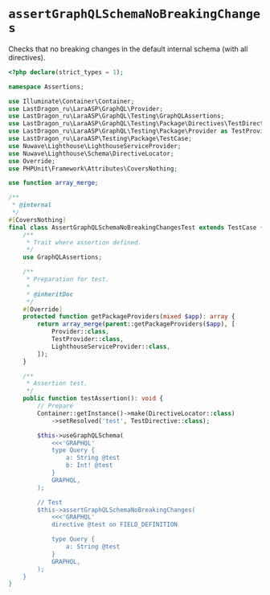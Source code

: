 # `assertGraphQLSchemaNoBreakingChanges`

Checks that no breaking changes in the default internal schema (with all directives).

[include:example]: ./AssertGraphQLSchemaNoBreakingChangesTest.php
[//]: # (start: 706279a16f059e26ab824a9fc038dcf9dc88c9d7e8e0a505cbbdd7f643cb1fa9)
[//]: # (warning: Generated automatically. Do not edit.)

```php
<?php declare(strict_types = 1);

namespace Assertions;

use Illuminate\Container\Container;
use LastDragon_ru\LaraASP\GraphQL\Provider;
use LastDragon_ru\LaraASP\GraphQL\Testing\GraphQLAssertions;
use LastDragon_ru\LaraASP\GraphQL\Testing\Package\Directives\TestDirective;
use LastDragon_ru\LaraASP\GraphQL\Testing\Package\Provider as TestProvider;
use LastDragon_ru\LaraASP\Testing\Package\TestCase;
use Nuwave\Lighthouse\LighthouseServiceProvider;
use Nuwave\Lighthouse\Schema\DirectiveLocator;
use Override;
use PHPUnit\Framework\Attributes\CoversNothing;

use function array_merge;

/**
 * @internal
 */
#[CoversNothing]
final class AssertGraphQLSchemaNoBreakingChangesTest extends TestCase {
    /**
     * Trait where assertion defined.
     */
    use GraphQLAssertions;

    /**
     * Preparation for test.
     *
     * @inheritDoc
     */
    #[Override]
    protected function getPackageProviders(mixed $app): array {
        return array_merge(parent::getPackageProviders($app), [
            Provider::class,
            TestProvider::class,
            LighthouseServiceProvider::class,
        ]);
    }

    /**
     * Assertion test.
     */
    public function testAssertion(): void {
        // Prepare
        Container::getInstance()->make(DirectiveLocator::class)
            ->setResolved('test', TestDirective::class);

        $this->useGraphQLSchema(
            <<<'GRAPHQL'
            type Query {
                a: String @test
                b: Int! @test
            }
            GRAPHQL,
        );

        // Test
        $this->assertGraphQLSchemaNoBreakingChanges(
            <<<'GRAPHQL'
            directive @test on FIELD_DEFINITION

            type Query {
                a: String @test
            }
            GRAPHQL,
        );
    }
}
```

[//]: # (end: 706279a16f059e26ab824a9fc038dcf9dc88c9d7e8e0a505cbbdd7f643cb1fa9)
